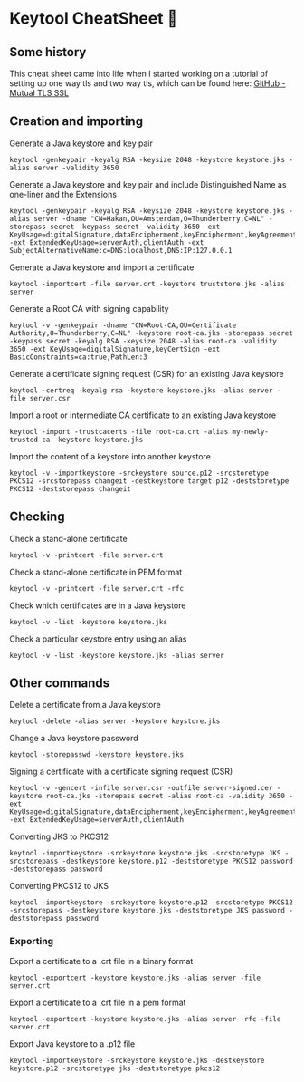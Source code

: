 # Keytool CheatSheet 🔐

## Some history
This cheat sheet came into life when I started working on a tutorial of setting up one way tls and two way tls, which can be found here: [GitHub - Mutual TLS SSL](https://github.com/Hakky54/mutual-tls-ssl)

## Creation and importing
Generate a Java keystore and key pair
```
keytool -genkeypair -keyalg RSA -keysize 2048 -keystore keystore.jks -alias server -validity 3650
```

Generate a Java keystore and key pair and include Distinguished Name as one-liner and the Extensions
```
keytool -genkeypair -keyalg RSA -keysize 2048 -keystore keystore.jks -alias server -dname "CN=Hakan,OU=Amsterdam,O=Thunderberry,C=NL" -storepass secret -keypass secret -validity 3650 -ext KeyUsage=digitalSignature,dataEncipherment,keyEncipherment,keyAgreement -ext ExtendedKeyUsage=serverAuth,clientAuth -ext SubjectAlternativeName:c=DNS:localhost,DNS:IP:127.0.0.1
```

Generate a Java keystore and import a certificate
```
keytool -importcert -file server.crt -keystore truststore.jks -alias server
```

Generate a Root CA with signing capability
```
keytool -v -genkeypair -dname "CN=Root-CA,OU=Certificate Authority,O=Thunderberry,C=NL" -keystore root-ca.jks -storepass secret -keypass secret -keyalg RSA -keysize 2048 -alias root-ca -validity 3650 -ext KeyUsage=digitalSignature,keyCertSign -ext BasicConstraints=ca:true,PathLen:3
```

Generate a certificate signing request (CSR) for an existing Java keystore
```
keytool -certreq -keyalg rsa -keystore keystore.jks -alias server -file server.csr
```

Import a root or intermediate CA certificate to an existing Java keystore
```
keytool -import -trustcacerts -file root-ca.crt -alias my-newly-trusted-ca -keystore keystore.jks
```

Import the content of a keystore into another keystore
```
keytool -v -importkeystore -srckeystore source.p12 -srcstoretype PKCS12 -srcstorepass changeit -destkeystore target.p12 -deststoretype PKCS12 -deststorepass changeit
```

## Checking
Check a stand-alone certificate
```
keytool -v -printcert -file server.crt
```

Check a stand-alone certificate in PEM format
```
keytool -v -printcert -file server.crt -rfc
```

Check which certificates are in a Java keystore
```
keytool -v -list -keystore keystore.jks
```

Check a particular keystore entry using an alias
```
keytool -v -list -keystore keystore.jks -alias server
```

## Other commands
Delete a certificate from a Java keystore
```
keytool -delete -alias server -keystore keystore.jks
```

Change a Java keystore password
```
keytool -storepasswd -keystore keystore.jks
```

Signing a certificate with a certificate signing request (CSR)
```
keytool -v -gencert -infile server.csr -outfile server-signed.cer -keystore root-ca.jks -storepass secret -alias root-ca -validity 3650 -ext KeyUsage=digitalSignature,dataEncipherment,keyEncipherment,keyAgreement -ext ExtendedKeyUsage=serverAuth,clientAuth
```

Converting JKS to PKCS12
```
keytool -importkeystore -srckeystore keystore.jks -srcstoretype JKS -srcstorepass -destkeystore keystore.p12 -deststoretype PKCS12 password -deststorepass password
```

Converting PKCS12 to JKS
```
keytool -importkeystore -srckeystore keystore.p12 -srcstoretype PKCS12 -srcstorepass -destkeystore keystore.jks -deststoretype JKS password -deststorepass password
```

### Exporting
Export a certificate to a .crt file in a binary format
```
keytool -exportcert -keystore keystore.jks -alias server -file server.crt
```

Export a certificate to a .crt file in a pem format
```
keytool -exportcert -keystore keystore.jks -alias server -rfc -file server.crt
```

Export Java keystore to a .p12 file
```
keytool -importkeystore -srckeystore keystore.jks -destkeystore keystore.p12 -srcstoretype jks -deststoretype pkcs12
```
